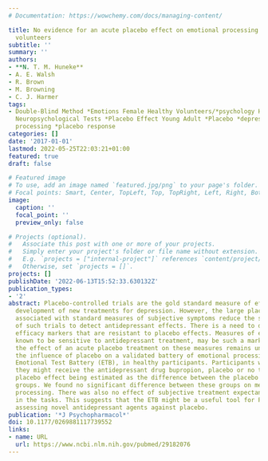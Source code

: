 ```yaml
---
# Documentation: https://wowchemy.com/docs/managing-content/

title: No evidence for an acute placebo effect on emotional processing in healthy
  volunteers
subtitle: ''
summary: ''
authors:
- **N. T. M. Huneke**
- A. E. Walsh
- R. Brown
- M. Browning
- C. J. Harmer
tags:
- Double-Blind Method *Emotions Female Healthy Volunteers/*psychology Humans Male
  Neuropsychological Tests *Placebo Effect Young Adult *Placebo *depression *emotional
  processing *placebo response
categories: []
date: '2017-01-01'
lastmod: 2022-05-25T22:03:21+01:00
featured: true
draft: false

# Featured image
# To use, add an image named `featured.jpg/png` to your page's folder.
# Focal points: Smart, Center, TopLeft, Top, TopRight, Left, Right, BottomLeft, Bottom, BottomRight.
image:
  caption: ''
  focal_point: ''
  preview_only: false

# Projects (optional).
#   Associate this post with one or more of your projects.
#   Simply enter your project's folder or file name without extension.
#   E.g. `projects = ["internal-project"]` references `content/project/deep-learning/index.md`.
#   Otherwise, set `projects = []`.
projects: []
publishDate: '2022-06-13T15:52:33.630132Z'
publication_types:
- '2'
abstract: Placebo-controlled trials are the gold standard measure of efficacy in the
  development of new treatments for depression. However, the large placebo effects
  associated with standard measures of subjective symptoms reduce the sensitivity
  of such trials to detect antidepressant effects. There is a need to develop novel
  efficacy markers that are resistant to placebo effects. Measures of emotional processing,
  known to be sensitive to antidepressant treatment, may be such a marker, although
  the effect of an acute placebo treatment on these measures remains unclear. We assessed
  the influence of placebo on a validated battery of emotional processing tasks, the
  Emotional Test Battery (ETB), in healthy participants. Participants were informed
  they might receive the antidepressant drug bupropion, placebo or no treatment, with
  placebo effect being estimated as the difference between the placebo and no treatment
  groups. We found no significant difference between these groups on measures of emotional
  processing. There was also no effect of subjective treatment expectancy on performance
  in the tasks. This suggests that the ETB might be a useful tool for Phase I trials
  assessing novel antidepressant agents against placebo.
publication: '*J Psychopharmacol*'
doi: 10.1177/0269881117739552
links:
- name: URL
  url: https://www.ncbi.nlm.nih.gov/pubmed/29182076
---
```


